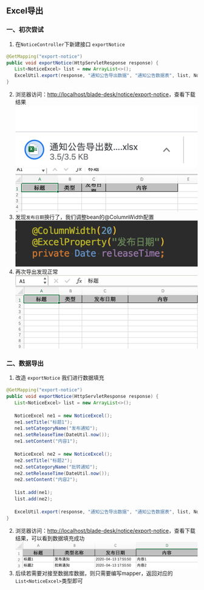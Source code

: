 ## Excel导出
### 一、初次尝试
1. 在`NoticeController`下新建接口 `exportNotice`
~~~java
@GetMapping("export-notice")
public void exportNotice(HttpServletResponse response) {
   List<NoticeExcel> list = new ArrayList<>();
   ExcelUtil.export(response, "通知公告导出数据", "通知公告数据表", list, NoticeExcel.class);
}
~~~
2. 浏览器访问：[http://localhost/blade-desk/notice/export-notice](http://localhost/blade-desk/notice/export-notice)，查看下载结果
![](../../images/screenshot_1586770289821.png)
![](../../images/screenshot_1586770388612.png)
3. 发现`发布日期`换行了，我们调整bean的@ColumnWidth配置
![](../../images/screenshot_1586770432771.png)
4. 再次导出发现正常
![](../../images/screenshot_1586770511090.png)




### 二、数据导出
1. 改造 `exportNotice` 我们进行数据填充
~~~java
@GetMapping("export-notice")
public void exportNotice(HttpServletResponse response) {
   List<NoticeExcel> list = new ArrayList<>();

   NoticeExcel ne1 = new NoticeExcel();
   ne1.setTitle("标题1");
   ne1.setCategoryName("发布通知");
   ne1.setReleaseTime(DateUtil.now());
   ne1.setContent("内容1");

   NoticeExcel ne2 = new NoticeExcel();
   ne2.setTitle("标题2");
   ne2.setCategoryName("批转通知");
   ne2.setReleaseTime(DateUtil.now());
   ne2.setContent("内容2");
   
   list.add(ne1);
   list.add(ne2);

   ExcelUtil.export(response, "通知公告导出数据", "通知公告数据表", list, NoticeExcel.class);
}

~~~
2. 浏览器访问：[http://localhost/blade-desk/notice/export-notice](http://localhost/blade-desk/notice/export-notice)，查看下载结果，可以看到数据填充成功
![](../../images/screenshot_1586790463277.png)
3. 后续若需要对接至数据库数据，则只需要编写mapper，返回对应的`List<NoticeExcel>`类型即可
